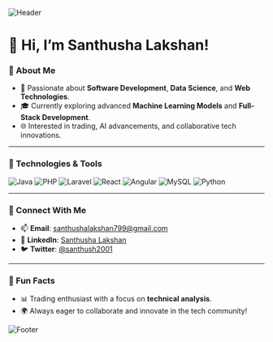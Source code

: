 ![Header](https://via.placeholder.com/1000x300.png?text=Welcome+to+Santhusha's+GitHub)

# 👋 Hi, I’m Santhusha Lakshan! 

### 🚀 About Me

- 🌟 Passionate about **Software Development**, **Data Science**, and **Web Technologies**.
- 🎓 Currently exploring advanced **Machine Learning Models** and **Full-Stack Development**.
- 🌐 Interested in trading, AI advancements, and collaborative tech innovations.

---

### 🔧 Technologies & Tools

![Java](https://img.shields.io/badge/Java-ED8B00?style=for-the-badge&logo=java&logoColor=white)
![PHP](https://img.shields.io/badge/PHP-777BB4?style=for-the-badge&logo=php&logoColor=white)
![Laravel](https://img.shields.io/badge/Laravel-FF2D20?style=for-the-badge&logo=laravel&logoColor=white)
![React](https://img.shields.io/badge/React-20232A?style=for-the-badge&logo=react&logoColor=61DAFB)
![Angular](https://img.shields.io/badge/Angular-DD0031?style=for-the-badge&logo=angular&logoColor=white)
![MySQL](https://img.shields.io/badge/MySQL-4479A1?style=for-the-badge&logo=mysql&logoColor=white)
![Python](https://img.shields.io/badge/Python-3776AB?style=for-the-badge&logo=python&logoColor=white)

---



### 💬 Connect With Me

- 📫 **Email**: santhushalakshan799@gmail.com
- 💼 **LinkedIn**: [Santhusha Lakshan](https://linkedin.com/in/santhush2001)
- 🐦 **Twitter**: [@santhush2001](https://twitter.com/santhush2001)

---

### 🎉 Fun Facts


- 📊 Trading enthusiast with a focus on **technical analysis**.
- 🌍 Always eager to collaborate and innovate in the tech community!

![Footer](https://via.placeholder.com/1000x100.png?text=Thanks+for+Visiting!+⭐)
